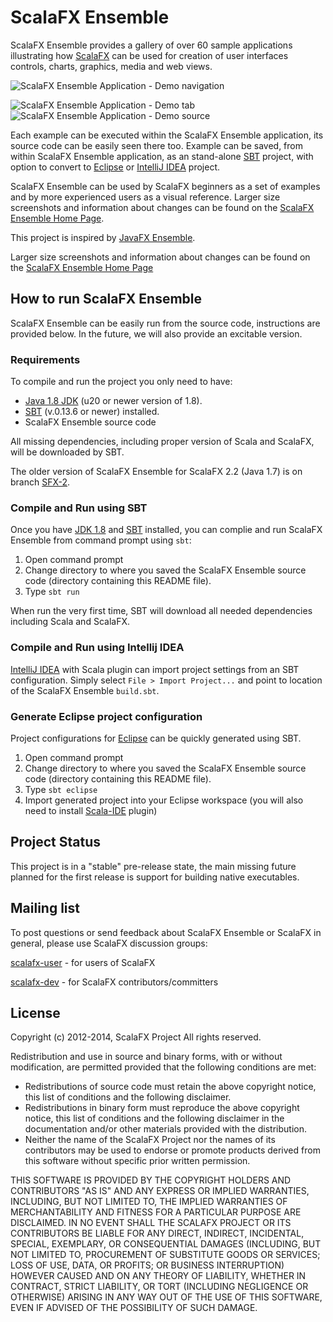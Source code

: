 ScalaFX Ensemble
================

ScalaFX Ensemble provides a gallery of over 60 sample applications illustrating how
[ScalaFX](http://scalafx.org) can be used for creation of user interfaces controls, charts, graphics, media and web views.

![ScalaFX Ensemble Application - Demo navigation](http://scalafx.github.io/scalafx-ensemble/images/ScalaFX_Ensemble-grid-50p.png)

![ScalaFX Ensemble Application - Demo tab](http://scalafx.github.io/scalafx-ensemble/images/ScalaFX_Ensemble-demo-50p.png)
![ScalaFX Ensemble Application - Demo source](http://scalafx.github.io/scalafx-ensemble/images/ScalaFX_Ensemble-source-50p.png)

Each example can be executed within the ScalaFX Ensemble application, its source code can be easily seen there too.
Example can be saved, from within ScalaFX Ensemble application, as an stand-alone [SBT](http://www.scala-sbt.org/) project,
with option to convert to [Eclipse](http://www.eclipse.org/) or [IntelliJ IDEA](http://www.jetbrains.com/idea/) project.

ScalaFX Ensemble can be used by ScalaFX beginners as a set of examples and by more experienced users as a visual
reference. Larger size screenshots and information about changes can be found on the
[ScalaFX Ensemble Home Page](http://scalafx.github.com/scalafx-ensemble/).

This project is inspired by [JavaFX Ensemble](http://www.oracle.com/technetwork/java/javafx/samples/index.html).

Larger size screenshots and information about changes can be found on the
[ScalaFX Ensemble Home Page](http://scalafx.github.com/scalafx-ensemble/)


How to run ScalaFX Ensemble
---------------------------

ScalaFX Ensemble can be easily run from the source code, instructions are provided below.
In the future, we will also provide an excitable version.

### Requirements ###

To compile and run the project you only need to have:

*  [Java 1.8 JDK](http://www.oracle.com/technetwork/java/javase/downloads/index.html)
(u20 or newer version of 1.8).
*  [SBT](http://www.scala-sbt.org/) (v.0.13.6 or newer) installed.
*  ScalaFX Ensemble source code

All missing dependencies, including proper version of Scala and ScalaFX, will be downloaded by SBT.

The older version of ScalaFX Ensemble for ScalaFX 2.2 (Java 1.7) is on branch
[SFX-2](https://github.com/scalafx/scalafx-ensemble/tree/SFX-2).

### Compile and Run using SBT ###

Once you have [JDK 1.8](http://www.oracle.com/technetwork/java/javase/downloads/index.html)
and [SBT](http://www.scala-sbt.org/) installed, you can complie and run ScalaFX Ensemble from command prompt using `sbt`:

1. Open command prompt
2. Change directory to where you saved the ScalaFX Ensemble source code (directory containing this README file).
3. Type `sbt run`

When run the very first time, SBT will download all needed dependencies including Scala and ScalaFX.

### Compile and Run using Intellij IDEA ###

[IntelliJ IDEA](http://www.jetbrains.com/idea/) with Scala plugin can import project settings from an SBT configuration.
Simply select `File > Import Project...` and point to location of the ScalaFX Ensemble `build.sbt`.

### Generate Eclipse project configuration ###

Project configurations for [Eclipse](http://www.eclipse.org/) can be quickly generated using SBT.

1. Open command prompt
2. Change directory to where you saved the ScalaFX Ensemble source code (directory containing this README file).
3. Type `sbt eclipse`
4. Import generated project into your Eclipse workspace (you will also need to install
   [Scala-IDE](http://scala-ide.org/index.html) plugin)


Project Status
--------------

This project is in a "stable" pre-release state, the main missing future planned for the first release is support
for building native executables.


Mailing list
------------

To post questions or send feedback about ScalaFX Ensemble or ScalaFX in general, please use ScalaFX discussion groups:

[scalafx-user](https://groups.google.com/forum/?fromgroups#!forum/scalafx-users) - for users of ScalaFX

[scalafx-dev](https://groups.google.com/forum/?fromgroups#!forum/scalafx-dev) - for ScalaFX contributors/committers


License
-------

Copyright (c) 2012-2014, ScalaFX Project
All rights reserved.

Redistribution and use in source and binary forms, with or without
modification, are permitted provided that the following conditions are met:
* Redistributions of source code must retain the above copyright
notice, this list of conditions and the following disclaimer.
* Redistributions in binary form must reproduce the above copyright
notice, this list of conditions and the following disclaimer in the
documentation and/or other materials provided with the distribution.
* Neither the name of the ScalaFX Project nor the
names of its contributors may be used to endorse or promote products
derived from this software without specific prior written permission.

THIS SOFTWARE IS PROVIDED BY THE COPYRIGHT HOLDERS AND CONTRIBUTORS "AS IS" AND
ANY EXPRESS OR IMPLIED WARRANTIES, INCLUDING, BUT NOT LIMITED TO, THE IMPLIED
WARRANTIES OF MERCHANTABILITY AND FITNESS FOR A PARTICULAR PURPOSE ARE
DISCLAIMED. IN NO EVENT SHALL THE SCALAFX PROJECT OR ITS CONTRIBUTORS BE LIABLE
FOR ANY DIRECT, INDIRECT, INCIDENTAL, SPECIAL, EXEMPLARY, OR CONSEQUENTIAL
DAMAGES (INCLUDING, BUT NOT LIMITED TO, PROCUREMENT OF SUBSTITUTE GOODS OR
SERVICES; LOSS OF USE, DATA, OR PROFITS; OR BUSINESS INTERRUPTION) HOWEVER CAUSED
AND ON ANY THEORY OF LIABILITY, WHETHER IN CONTRACT, STRICT LIABILITY, OR TORT
(INCLUDING NEGLIGENCE OR OTHERWISE) ARISING IN ANY WAY OUT OF THE USE OF THIS
SOFTWARE, EVEN IF ADVISED OF THE POSSIBILITY OF SUCH DAMAGE.

